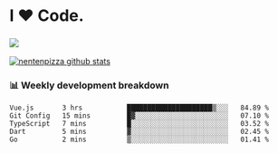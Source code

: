 # I ❤️ Code.

### ![](http://img.shields.io/badge/Go-language-blue?style=for-the-badge&logo=appveyor)
[![nentenpizza github stats](https://github-readme-stats.vercel.app/api?username=nentenpizza&count_private=true)](https://github.com/anuraghazra/github-readme-stats)

### 📊 Weekly development breakdown

<!--START_SECTION:waka-->
```text
Vue.js       3 hrs           █████████████████████▒░░░   84.89 % 
Git Config   15 mins         █▓░░░░░░░░░░░░░░░░░░░░░░░   07.10 % 
TypeScript   7 mins          █░░░░░░░░░░░░░░░░░░░░░░░░   03.52 % 
Dart         5 mins          ▓░░░░░░░░░░░░░░░░░░░░░░░░   02.45 % 
Go           2 mins          ▒░░░░░░░░░░░░░░░░░░░░░░░░   01.41 % 
```
<!--END_SECTION:waka-->

